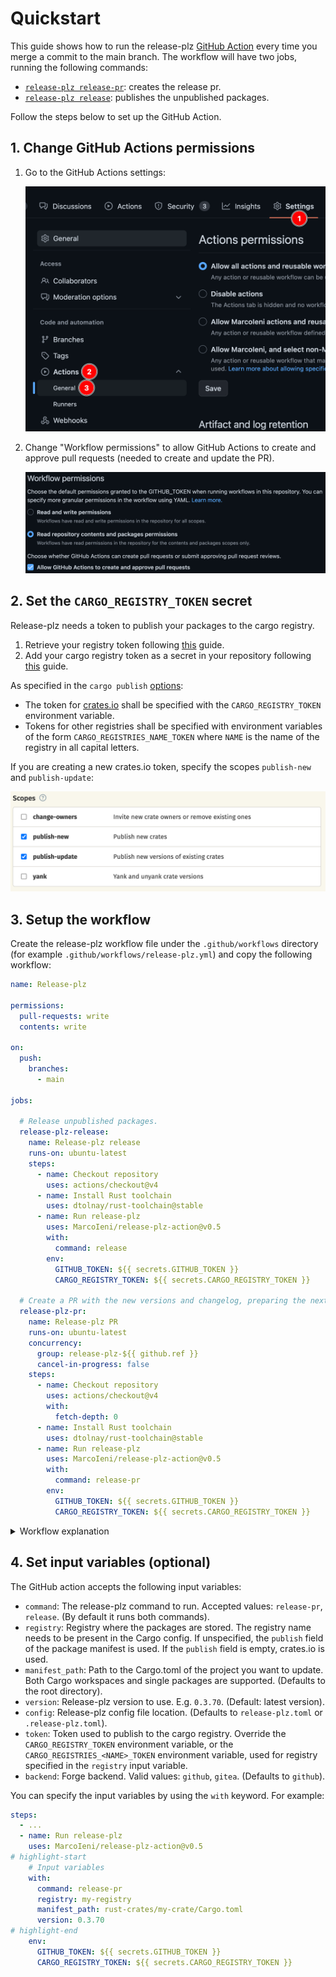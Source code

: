 # Quickstart

This guide shows how to run the release-plz
[GitHub Action](https://github.com/marketplace/actions/release-plz)
every time you merge a commit to the main branch.
The workflow will have two jobs, running the following commands:

- [`release-plz release-pr`](../usage/release-pr.md): creates the release pr.
- [`release-plz release`](../usage/release.md): publishes the unpublished packages.

Follow the steps below to set up the GitHub Action.

## 1. Change GitHub Actions permissions

1. Go to the GitHub Actions settings:

   ![actions settings](../assets/actions_settings.png)

2. Change "Workflow permissions" to allow GitHub Actions to create and approve
   pull requests (needed to create and update the PR).

   ![workflow permission](../assets/workflow_permissions.png)

## 2. Set the `CARGO_REGISTRY_TOKEN` secret

Release-plz needs a token to publish your packages to the cargo registry.

1. Retrieve your registry token following
   [this](https://doc.rust-lang.org/cargo/reference/publishing.html#before-your-first-publish)
   guide.
2. Add your cargo registry token as a secret in your repository following
   [this](https://docs.github.com/en/actions/security-guides/encrypted-secrets#creating-encrypted-secrets-for-a-repository)
   guide.

As specified in the `cargo publish`
[options](https://doc.rust-lang.org/cargo/commands/cargo-publish.html#publish-options):

- The token for [crates.io](https://crates.io/) shall be specified with the `CARGO_REGISTRY_TOKEN`
  environment variable.
- Tokens for other registries shall be specified with environment variables of the form
  `CARGO_REGISTRIES_NAME_TOKEN` where `NAME` is the name of the registry in all capital letters.

If you are creating a new crates.io token, specify the scopes `publish-new` and `publish-update`:

![token scope](../assets/token_scope.png)

## 3. Setup the workflow

Create the release-plz workflow file under the `.github/workflows` directory
(for example `.github/workflows/release-plz.yml`)
and copy the following workflow:

```yaml
name: Release-plz

permissions:
  pull-requests: write
  contents: write

on:
  push:
    branches:
      - main

jobs:

  # Release unpublished packages.
  release-plz-release:
    name: Release-plz release
    runs-on: ubuntu-latest
    steps:
      - name: Checkout repository
        uses: actions/checkout@v4
      - name: Install Rust toolchain
        uses: dtolnay/rust-toolchain@stable
      - name: Run release-plz
        uses: MarcoIeni/release-plz-action@v0.5
        with:
          command: release
        env:
          GITHUB_TOKEN: ${{ secrets.GITHUB_TOKEN }}
          CARGO_REGISTRY_TOKEN: ${{ secrets.CARGO_REGISTRY_TOKEN }}

  # Create a PR with the new versions and changelog, preparing the next release.
  release-plz-pr:
    name: Release-plz PR
    runs-on: ubuntu-latest
    concurrency:
      group: release-plz-${{ github.ref }}
      cancel-in-progress: false
    steps:
      - name: Checkout repository
        uses: actions/checkout@v4
        with:
          fetch-depth: 0
      - name: Install Rust toolchain
        uses: dtolnay/rust-toolchain@stable
      - name: Run release-plz
        uses: MarcoIeni/release-plz-action@v0.5
        with:
          command: release-pr
        env:
          GITHUB_TOKEN: ${{ secrets.GITHUB_TOKEN }}
          CARGO_REGISTRY_TOKEN: ${{ secrets.CARGO_REGISTRY_TOKEN }}
```

<details>
<summary>Workflow explanation</summary>

This optional section adds comments to the above workflow,
to explain it in detail.

```yaml
# Name of the workflow: you can change it.
name: Release-plz

permissions:
  # Used to create and update pull requests.
  pull-requests: write
  # Used to push to branches, push tags, and create releases.
  contents: write

# The action runs on every push to the main branch.
on:
  push:
    branches:
      - main

jobs:

  # Release unpublished packages.
  # If you want release-plz to only update your packages,
  # and you want to handle `cargo publish` and git tag push by yourself,
  # remove this job.
  release-plz-release:
    name: Release-plz release
    runs-on: ubuntu-latest
    steps:
      - name: Checkout repository
        uses: actions/checkout@v4
      # Use your favorite way to install the Rust toolchain.
      # The action I'm using here is a popular choice.
      - name: Install Rust toolchain
        uses: dtolnay/rust-toolchain@stable
      - name: Run release-plz
        uses: MarcoIeni/release-plz-action@v0.5
        with:
          # Run `release-plz release` command.
          command: release
        env:
          GITHUB_TOKEN: ${{ secrets.GITHUB_TOKEN }}
          CARGO_REGISTRY_TOKEN: ${{ secrets.CARGO_REGISTRY_TOKEN }}

  # Create a PR with the new versions and changelog, preparing the next release.
  # If you want release-plz to only release your packages
  # and you want to update `Cargo.toml` versions and changelogs by yourself,
  # remove this job.
  release-plz-pr:
    name: Release-plz PR
    runs-on: ubuntu-latest
    # The concurrency block is explained below (after the code block).
    concurrency:
      group: release-plz-${{ github.ref }}
      cancel-in-progress: false
    steps:
      - name: Checkout repository
        uses: actions/checkout@v4
        with:
          # `fetch-depth: 0` is needed to clone all the git history, which is necessary to
          # determine the next version and build the changelog.
          # Note that it's not needed in the `release-plz-release` job.
          fetch-depth: 0
      - name: Install Rust toolchain
        uses: dtolnay/rust-toolchain@stable
      - name: Run release-plz
        uses: MarcoIeni/release-plz-action@v0.5
        with:
          # Run `release-plz release-pr` command.
          command: release-pr
        env:
          GITHUB_TOKEN: ${{ secrets.GITHUB_TOKEN }}
          # In `release-plz-pr` this is only required if you are using a private registry.
          CARGO_REGISTRY_TOKEN: ${{ secrets.CARGO_REGISTRY_TOKEN }}
```

### Concurrency

The `concurrency` block guarantees that if a new commit is pushed while
the job of the previous commit was still running, the new job will
wait for the previous one to finish.
In this way, only one instance of `release-plz release-pr` will run in the
repository at the same time for # the same branch, ensuring that there are
no conflicts.
See the GitHub [docs](https://docs.github.com/en/actions/writing-workflows/workflow-syntax-for-github-actions#jobsjob_idconcurrency)
to learn more.

We can't re-use the same `concurrency` block in the `release-plz-release` job
because the `concurrency` block cancels the pending job if a new commit is
pushed — we can't risk to skip a release.

This is an example commit sequence where the release is skipped:

- Commit 1: an initial commit is pushed to the main branch. Release-plz runs.
- Commit 2: a second commit is pushed to the main branch. The job of this commit is pending,
  waiting for Release-plz to finish on Commit 1.
- Commit 3: a third commit is pushed to the main branch. The job of commit 2 is canceled,
  and the job of commit 3 is pending, waiting for Release-plz to finish on Commit 1.

</details>

## 4. Set input variables (optional)

The GitHub action accepts the following input variables:

- `command`: The release-plz command to run. Accepted values: `release-pr`,
  `release`. (By default it runs both commands).
- `registry`: Registry where the packages are stored.
  The registry name needs to be present in the Cargo config.
  If unspecified, the `publish` field of the package manifest is used.
  If the `publish` field is empty, crates.io is used.
- `manifest_path`: Path to the Cargo.toml of the project you want to update.
  Both Cargo workspaces and single packages are supported. (Defaults to the root
  directory).
- `version`: Release-plz version to use. E.g. `0.3.70`. (Default: latest version).
- `config`: Release-plz config file location. (Defaults to
  `release-plz.toml` or `.release-plz.toml`).
- `token`: Token used to publish to the cargo registry.
  Override the `CARGO_REGISTRY_TOKEN` environment variable, or the `CARGO_REGISTRIES_<NAME>_TOKEN`
  environment variable, used for registry specified in the `registry` input variable.
- `backend`: Forge backend. Valid values: `github`, `gitea`. (Defaults to `github`).

You can specify the input variables by using the `with` keyword.
For example:

```yaml
steps:
  - ...
  - name: Run release-plz
    uses: MarcoIeni/release-plz-action@v0.5
# highlight-start
    # Input variables
    with:
      command: release-pr
      registry: my-registry
      manifest_path: rust-crates/my-crate/Cargo.toml
      version: 0.3.70
# highlight-end
    env:
      GITHUB_TOKEN: ${{ secrets.GITHUB_TOKEN }}
      CARGO_REGISTRY_TOKEN: ${{ secrets.CARGO_REGISTRY_TOKEN }}
```
